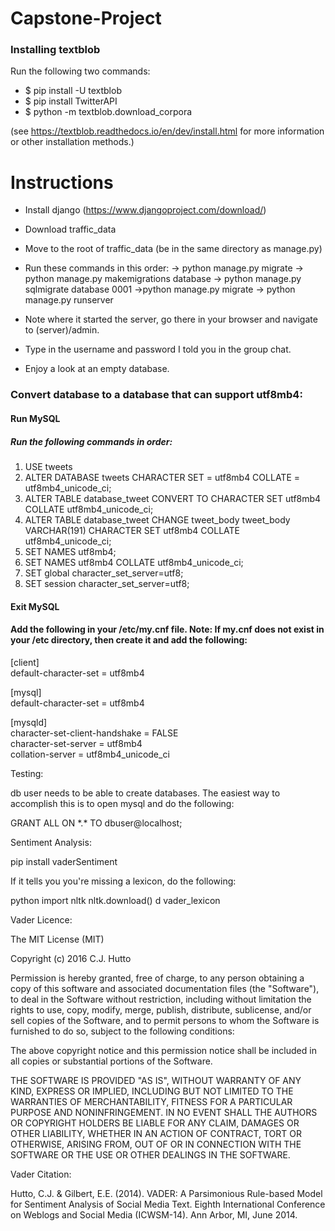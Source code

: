 # Capstone-Project

### Installing textblob

Run the following two commands:
* $ pip install -U textblob
* $ pip install TwitterAPI
* $ python -m textblob.download_corpora

(see https://textblob.readthedocs.io/en/dev/install.html for more information or other installation methods.)


# Instructions

- Install django (https://www.djangoproject.com/download/)
- Download traffic_data
- Move to the root of traffic_data (be in the same directory as manage.py)
- Run these commands in this order:
-> python manage.py migrate
-> python manage.py makemigrations database
-> python manage.py sqlmigrate database 0001
->python manage.py migrate
-> python manage.py runserver

- Note where it started the server, go there in your browser and navigate to (server)/admin.
- Type in the username and password I told you in the group chat.
- Enjoy a look at an empty database.

### Convert database to a database that can support utf8mb4:

#### Run MySQL
##### Run the following commands in order:
1. USE tweets
2. ALTER DATABASE tweets CHARACTER SET = utf8mb4 COLLATE = utf8mb4_unicode_ci;
3. ALTER TABLE database_tweet CONVERT TO CHARACTER SET utf8mb4 COLLATE utf8mb4_unicode_ci;
4. ALTER TABLE database_tweet CHANGE tweet_body tweet_body VARCHAR(191) CHARACTER SET utf8mb4 COLLATE utf8mb4_unicode_ci;
5. SET NAMES utf8mb4;
6. SET NAMES utf8mb4 COLLATE utf8mb4_unicode_ci;
7. SET global character_set_server=utf8;
8. SET session character_set_server=utf8;

#### Exit MySQL

#### Add the following in your /etc/my.cnf file. Note: If my.cnf does not exist in your /etc directory, then create it and add the following:
[client] <br />
default-character-set = utf8mb4

[mysql] <br />
default-character-set = utf8mb4

[mysqld] <br />
character-set-client-handshake = FALSE <br />
character-set-server = utf8mb4 <br />
collation-server = utf8mb4_unicode_ci

Testing:

db user needs to be able to create databases. The easiest way to accomplish this is to open mysql and do the following:

GRANT ALL ON *\.\* TO dbuser@localhost;

Sentiment Analysis:

pip install vaderSentiment

If it tells you you're missing a lexicon, do the following:

python
import nltk
nltk.download()
d
vader_lexicon

Vader Licence:

The MIT License (MIT)

Copyright (c) 2016 C.J. Hutto

Permission is hereby granted, free of charge, to any person obtaining a copy
of this software and associated documentation files (the "Software"), to deal
in the Software without restriction, including without limitation the rights
to use, copy, modify, merge, publish, distribute, sublicense, and/or sell
copies of the Software, and to permit persons to whom the Software is
furnished to do so, subject to the following conditions:

The above copyright notice and this permission notice shall be included in all
copies or substantial portions of the Software.

THE SOFTWARE IS PROVIDED "AS IS", WITHOUT WARRANTY OF ANY KIND, EXPRESS OR
IMPLIED, INCLUDING BUT NOT LIMITED TO THE WARRANTIES OF MERCHANTABILITY,
FITNESS FOR A PARTICULAR PURPOSE AND NONINFRINGEMENT. IN NO EVENT SHALL THE
AUTHORS OR COPYRIGHT HOLDERS BE LIABLE FOR ANY CLAIM, DAMAGES OR OTHER
LIABILITY, WHETHER IN AN ACTION OF CONTRACT, TORT OR OTHERWISE, ARISING FROM,
OUT OF OR IN CONNECTION WITH THE SOFTWARE OR THE USE OR OTHER DEALINGS IN THE
SOFTWARE.

Vader Citation:

Hutto, C.J. & Gilbert, E.E. (2014). VADER: A Parsimonious Rule-based Model for Sentiment Analysis of Social Media Text. Eighth International Conference on Weblogs and Social Media (ICWSM-14). Ann Arbor, MI, June 2014.

